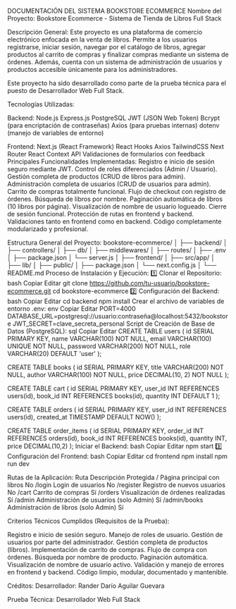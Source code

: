 DOCUMENTACIÓN DEL SISTEMA BOOKSTORE ECOMMERCE
Nombre del Proyecto:
Bookstore Ecommerce - Sistema de Tienda de Libros Full Stack

Descripción General:
Este proyecto es una plataforma de comercio electrónico enfocada en la venta de libros. Permite a los usuarios registrarse, iniciar sesión, navegar por el catálogo de libros, agregar productos al carrito de compras y finalizar compras mediante un sistema de órdenes. Además, cuenta con un sistema de administración de usuarios y productos accesible únicamente para los administradores.

Este proyecto ha sido desarrollado como parte de la prueba técnica para el puesto de Desarrollador Web Full Stack.

Tecnologías Utilizadas:

Backend:
Node.js
Express.js
PostgreSQL
JWT (JSON Web Token)
Bcrypt (para encriptación de contraseñas)
Axios (para pruebas internas)
dotenv (manejo de variables de entorno)

Frontend:
Next.js (React Framework)
React Hooks
Axios
TailwindCSS
Next Router
React Context API
Validaciones de formularios con feedback
Principales Funcionalidades Implementadas:
Registro e inicio de sesión seguro mediante JWT.
Control de roles diferenciados (Admin / Usuario).
Gestión completa de productos (CRUD de libros para admin).
Administración completa de usuarios (CRUD de usuarios para admin).
Carrito de compras totalmente funcional.
Flujo de checkout con registro de órdenes.
Búsqueda de libros por nombre.
Paginación automática de libros (10 libros por página).
Visualización de nombre de usuario logueado.
Cierre de sesión funcional.
Protección de rutas en frontend y backend.
Validaciones tanto en frontend como en backend.
Código completamente modularizado y profesional.

Estructura General del Proyecto:
bookstore-ecommerce/
│
├── backend/
│   ├── controllers/
│   ├── db/
│   ├── middlewares/
│   ├── routes/
│   ├── .env
│   ├── package.json
│   └── server.js
│
├── frontend/
│   ├── src/app/
│   ├── lib/
│   ├── public/
│   ├── package.json
│   └── next.config.js
│
└── README.md
Proceso de Instalación y Ejecución:
1️⃣ Clonar el Repositorio:
bash
Copiar
Editar
git clone https://github.com/tu-usuario/bookstore-ecommerce.git
cd bookstore-ecommerce
2️⃣ Configuración del Backend:
bash
Copiar
Editar
cd backend
npm install
Crear el archivo de variables de entorno .env:
env
Copiar
Editar
PORT=4000
DATABASE_URL=postgresql://usuario:contraseña@localhost:5432/bookstore
JWT_SECRET=clave_secreta_personal
Script de Creación de Base de Datos (PostgreSQL):
sql
Copiar
Editar
CREATE TABLE users (
  id SERIAL PRIMARY KEY,
  name VARCHAR(100) NOT NULL,
  email VARCHAR(100) UNIQUE NOT NULL,
  password VARCHAR(200) NOT NULL,
  role VARCHAR(20) DEFAULT 'user'
);

CREATE TABLE books (
  id SERIAL PRIMARY KEY,
  title VARCHAR(200) NOT NULL,
  author VARCHAR(100) NOT NULL,
  price DECIMAL(10, 2) NOT NULL
);

CREATE TABLE cart (
  id SERIAL PRIMARY KEY,
  user_id INT REFERENCES users(id),
  book_id INT REFERENCES books(id),
  quantity INT DEFAULT 1
);

CREATE TABLE orders (
  id SERIAL PRIMARY KEY,
  user_id INT REFERENCES users(id),
  created_at TIMESTAMP DEFAULT NOW()
);

CREATE TABLE order_items (
  id SERIAL PRIMARY KEY,
  order_id INT REFERENCES orders(id),
  book_id INT REFERENCES books(id),
  quantity INT,
  price DECIMAL(10,2)
);
Iniciar el Backend:
bash
Copiar
Editar
npm start
3️⃣ Configuración del Frontend:
bash
Copiar
Editar
cd frontend
npm install
npm run dev

Rutas de la Aplicación:
Ruta		Descripción				Protegida
/		Página principal con libros		No
/login		Login de usuarios			No
/register	Registro de nuevos usuarios		No
/cart		Carrito de compras			Sí
/orders		Visualización de órdenes realizadas	Sí
/admin		Administración de usuarios (solo Admin)	Sí
/admin/books	Administración de libros (solo Admin)	Sí

Criterios Técnicos Cumplidos (Requisitos de la Prueba):

Registro e inicio de sesión seguro.
Manejo de roles de usuario.
Gestión de usuarios por parte del administrador.
Gestión completa de productos (libros).
Implementación de carrito de compras.
Flujo de compra con órdenes.
Búsqueda por nombre de producto.
Paginación automática.
Visualización de nombre de usuario activo.
Validación y manejo de errores en frontend y backend.
Código limpio, modular, documentado y mantenible.

Créditos:
Desarrollador:
Rander Darío Aguilar Guevara

Prueba Técnica:
Desarrollador Web Full Stack
